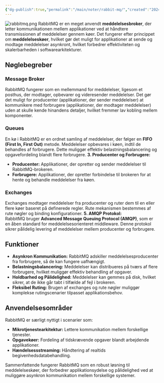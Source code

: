 ```yaml
---
{"dg-publish":true,"permalink":"/main/noter/rabbit-mq/","created":"2024-10-11T10:48:12.506+02:00"}
---
```


![rabbitmq.png](/img/user/rabbitmq.png)
RabbitMQ er en meget anvendt **meddelelsesbroker**, der letter kommunikationen mellem applikationer ved at håndtere transmissionen af meddelelser gennem køer. Det fungerer efter princippet om **meddelelseskøer**, hvilket gør det muligt for applikationer at sende og modtage meddelelser asynkront, hvilket forbedrer effektiviteten og skalerbarheden i softwarearkitekturer.

## Nøglebegreber

### Message Broker 
RabbitMQ fungerer som en mellemmand for meddelelser, ligesom et posthus, der modtager, opbevarer og videresender meddelelser. Det gør det muligt for producenter (applikationer, der sender meddelelser) at kommunikere med forbrugere (applikationer, der modtager meddelelser) uden at skulle kende hinandens detaljer, hvilket fremmer lav kobling mellem komponenter. 

### Queues
En kø i RabbitMQ er en ordnet samling af meddelelser, der følger en **FIFO (First In, First Out)** metode. Meddelelser opbevares i køen, indtil de behandles af forbrugere. Dette muliggør effektiv belastningsbalancering og opgavefordeling blandt flere forbrugere. **3. Producenter og Forbrugere:**

- **Producenter:** Applikationer, der opretter og sender meddelelser til RabbitMQ-brokeren.
- **Forbrugere:** Applikationer, der opretter forbindelse til brokeren for at hente og behandle meddelelser fra køen.

### Exchanges 
Exchanges modtager meddelelser fra producenter og ruter dem til en eller flere køer baseret på definerede regler. Rute mekanismen bestemmes af rute nøgler og binding konfigurationer. **5. AMQP Protokol:**  
RabbitMQ bruger **Advanced Message Queuing Protocol (AMQP)**, som er en åben standard for meddelelsesorienteret middleware. Denne protokol sikrer pålidelig levering af meddelelser mellem producenter og forbrugere.

## Funktioner

- **Asynkron Kommunikation:** RabbitMQ adskiller meddelelsesproducenter fra forbrugere, så de kan fungere uafhængigt.
- **Belastningsbalancering:** Meddelelser kan distribueres på tværs af flere forbrugere, hvilket muliggør effektiv behandling af opgaver.
- **Holdbarhed og Pålidelighed:** Meddelelser kan gemmes på disk, hvilket sikrer, at de ikke går tabt i tilfælde af fejl i brokeren.
- **Fleksibel Ruting:** Brugen af exchanges og rute nøgler muliggør komplekse rutingscenarier tilpasset applikationsbehov.

## Anvendelsesområder

RabbitMQ er særligt nyttigt i scenarier som:

- **Mikrotjenestearkitektur:** Lettere kommunikation mellem forskellige tjenester.
- **Opgavekøer:** Fordeling af tidskrævende opgaver blandt arbejdende applikationer.
- **Hændelsessstreaming:** Håndtering af realtids begivenhedsdatabehandling.

Sammenfattende fungerer RabbitMQ som en robust løsning til meddelelseskøer, der forbedrer applikationsydelse og pålidelighed ved at muliggøre asynkron kommunikation mellem forskellige systemer.